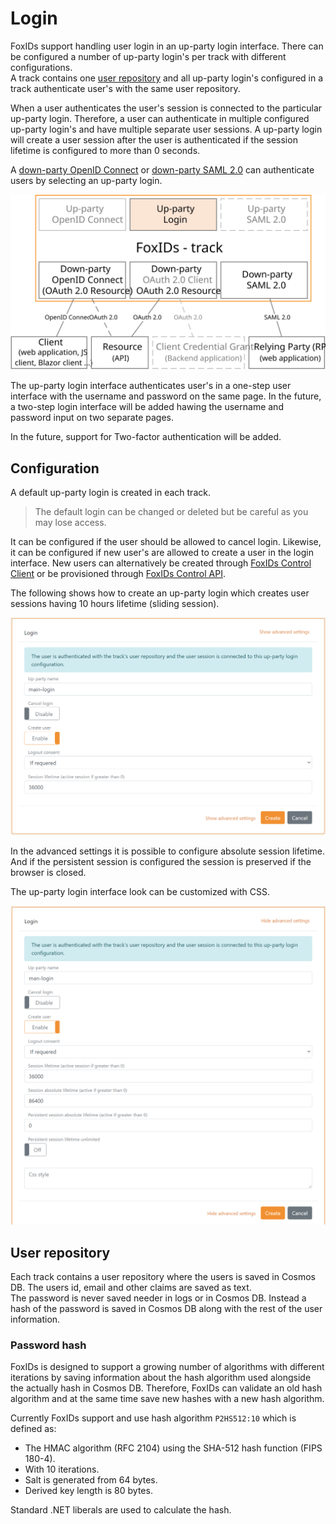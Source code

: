 # Login
FoxIDs support handling user login in an up-party login interface. There can be configured a number of up-party login's per track with different configurations.   
A track contains one [user repository](#user-repository) and all up-party login's configured in a track authenticate user's with the same user repository.

When a user authenticates the user's session is connected to the particular up-party login. Therefore, a user can authenticate in multiple configured up-party login's and have multiple separate user sessions. A up-party login will create a user session after the user is authenticated if the session lifetime is configured to more than 0 seconds.

A [down-party OpenID Connect](down-party-oauth-2.0-oidc.md) or [down-party SAML 2.0](down-party-saml-2.0.md) can authenticate users by selecting an up-party login.

![FoxIDs login](images/parties-login.svg)

The up-party login interface authenticates user's in a one-step user interface with the username and password on the same page. In the future, a two-step login interface will be added hawing the username and password input on two separate pages.

In the future, support for Two-factor authentication will be added.

## Configuration
A default up-party login is created in each track. 

> The default login can be changed or deleted but be careful as you may lose access.

It can be configured if the user should be allowed to cancel login. Likewise, it can be configured if new user's are allowed to create a user in the login interface. New users can alternatively be created through [FoxIDs Control Client](control.md#foxids-control-client) or be provisioned through [FoxIDs Control API](control.md#foxids-control-api).

The following shows how to create an up-party login which creates user sessions having 10 hours lifetime (sliding session).

![Configure Login](images/configure-login.png)

In the advanced settings it is possible to configure absolute session lifetime.  
And if the persistent session is configured the session is preserved if the browser is closed.

The up-party login interface look can be customized with CSS.

![Configure Login](images/configure-login-advanced.png)


## User repository 
Each track contains a user repository where the users is saved in Cosmos DB. The users id, email and other claims are saved as text.  
The password is never saved needer in logs or in Cosmos DB. Instead a hash of the password is saved in Cosmos DB along with the rest of the user information.

### Password hash
FoxIDs is designed to support a growing number of algorithms with different iterations by saving information about the hash algorithm used alongside the actually hash in Cosmos DB. Therefore, FoxIDs can validate an old hash algorithm and at the same time save new hashes with a new hash algorithm.

Currently FoxIDs support and use hash algorithm `P2HS512:10` which is defined as:

- The HMAC algorithm (RFC 2104) using the SHA-512 hash function (FIPS 180-4).
- With 10 iterations.
- Salt is generated from 64 bytes.
- Derived key length is 80 bytes.

Standard .NET liberals are used to calculate the hash.
